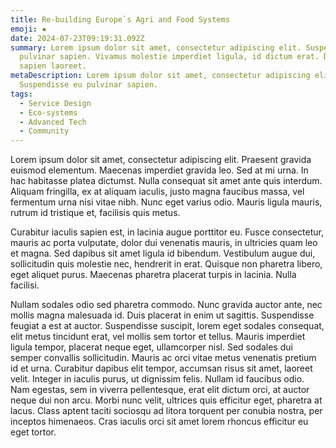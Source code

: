 ```yaml
---
title: Re-building Europe`s Agri and Food Systems
emoji: ▪️
date: 2024-07-23T09:19:31.092Z
summary: Lorem ipsum dolor sit amet, consectetur adipiscing elit. Suspendisse eu
  pulvinar sapien. Vivamus molestie imperdiet ligula, id dictum erat. Duis
  sapien laoreet.
metaDescription: Lorem ipsum dolor sit amet, consectetur adipiscing elit.
  Suspendisse eu pulvinar sapien.
tags:
  - Service Design
  - Eco-systems
  - Advanced Tech
  - Community
---
```

Lorem ipsum dolor sit amet, consectetur adipiscing elit. Praesent gravida euismod elementum. Maecenas imperdiet gravida leo. Sed at mi urna. In hac habitasse platea dictumst. Nulla consequat sit amet ante quis interdum. Aliquam fringilla, ex at aliquam iaculis, justo magna faucibus massa, vel fermentum urna nisi vitae nibh. Nunc eget varius odio. Mauris ligula mauris, rutrum id tristique et, facilisis quis metus.

Curabitur iaculis sapien est, in lacinia augue porttitor eu. Fusce consectetur, mauris ac porta vulputate, dolor dui venenatis mauris, in ultricies quam leo et magna. Sed dapibus sit amet ligula id bibendum. Vestibulum augue dui, sollicitudin quis molestie nec, hendrerit in erat. Quisque non pharetra libero, eget aliquet purus. Maecenas pharetra placerat turpis in lacinia. Nulla facilisi.

Nullam sodales odio sed pharetra commodo. Nunc gravida auctor ante, nec mollis magna malesuada id. Duis placerat in enim ut sagittis. Suspendisse feugiat a est at auctor. Suspendisse suscipit, lorem eget sodales consequat, elit metus tincidunt erat, vel mollis sem tortor et tellus. Mauris imperdiet ligula tempor, placerat neque eget, ullamcorper nisl. Sed sodales dui semper convallis sollicitudin. Mauris ac orci vitae metus venenatis pretium id et urna. Curabitur dapibus elit tempor, accumsan risus sit amet, laoreet velit. Integer in iaculis purus, ut dignissim felis. Nullam id faucibus odio. Nam egestas, sem in viverra pellentesque, erat elit dictum orci, at auctor neque dui non arcu. Morbi nunc velit, ultrices quis efficitur eget, pharetra at lacus. Class aptent taciti sociosqu ad litora torquent per conubia nostra, per inceptos himenaeos. Cras iaculis orci sit amet lorem rhoncus efficitur eu eget tortor.